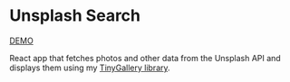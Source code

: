 # Unsplash Search

[DEMO](https://tenzinggaychey.com/unsplash-search/)

React app that fetches photos and other data from the Unsplash API and displays them using my [TinyGallery library](https://github.com/gyrad/tinygallery).
